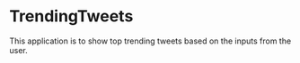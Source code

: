 # TrendingTweets
This application is to show top trending tweets based on the inputs from the user.
